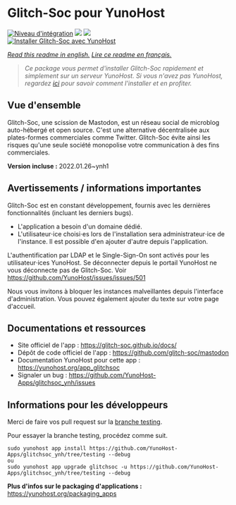 # Glitch-Soc pour YunoHost

[![Niveau d'intégration](https://dash.yunohost.org/integration/glitchsoc.svg)](https://dash.yunohost.org/appci/app/glitchsoc) ![](https://ci-apps.yunohost.org/ci/badges/glitchsoc.status.svg) ![](https://ci-apps.yunohost.org/ci/badges/glitchsoc.maintain.svg)  
[![Installer Glitch-Soc avec YunoHost](https://install-app.yunohost.org/install-with-yunohost.svg)](https://install-app.yunohost.org/?app=glitchsoc)

*[Read this readme in english.](./README.md)*
*[Lire ce readme en français.](./README_fr.md)*

> *Ce package vous permet d'installer Glitch-Soc rapidement et simplement sur un serveur YunoHost.
Si vous n'avez pas YunoHost, regardez [ici](https://yunohost.org/#/install) pour savoir comment l'installer et en profiter.*

## Vue d'ensemble

Glitch-Soc, une scission de Mastodon, est un réseau social de microblog auto-hébergé et open source. C'est une alternative décentralisée aux plates-formes commerciales comme Twitter. Glitch-Soc évite ainsi les risques qu'une seule société monopolise votre communication à des fins commerciales.


**Version incluse :** 2022.01.26~ynh1



## Avertissements / informations importantes

Glitch-Soc est en constant développement, fournis avec les dernières fonctionnalités (incluant les derniers bugs).

* L'application a besoin d'un domaine dédié.
* L'utilisateur⋅ice choisi⋅es lors de l'installation sera administrateur⋅ice de l'instance. Il est possible d'en ajouter d'autre depuis l'application.

L'authentification par LDAP et le Single-Sign-On sont activés pour les utilisateur⋅ices YunoHost. Se déconnecter depuis le portail YunoHost ne vous déconnecte pas de Glitch-Soc. Voir https://github.com/YunoHost/issues/issues/501

Nous vous invitons à bloquer les instances malveillantes depuis l'interface d'administration. Vous pouvez également ajouter du texte sur votre page d'accueil.

## Documentations et ressources

* Site officiel de l'app : https://glitch-soc.github.io/docs/
* Dépôt de code officiel de l'app : https://github.com/glitch-soc/mastodon
* Documentation YunoHost pour cette app : https://yunohost.org/app_glitchsoc
* Signaler un bug : https://github.com/YunoHost-Apps/glitchsoc_ynh/issues

## Informations pour les développeurs

Merci de faire vos pull request sur la [branche testing](https://github.com/YunoHost-Apps/glitchsoc_ynh/tree/testing).

Pour essayer la branche testing, procédez comme suit.
```
sudo yunohost app install https://github.com/YunoHost-Apps/glitchsoc_ynh/tree/testing --debug
ou
sudo yunohost app upgrade glitchsoc -u https://github.com/YunoHost-Apps/glitchsoc_ynh/tree/testing --debug
```

**Plus d'infos sur le packaging d'applications :** https://yunohost.org/packaging_apps